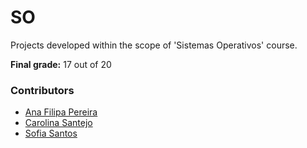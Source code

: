# SO

Projects developed within the scope of 'Sistemas Operativos' course.

**Final grade:** 17 out of 20

### Contributors
* [Ana Filipa Pereira](https://github.com/FilipaPereira00)
* [Carolina Santejo](https://github.com/CarolinaSantejo)
* [Sofia Santos](https://github.com/RisingFisan)
